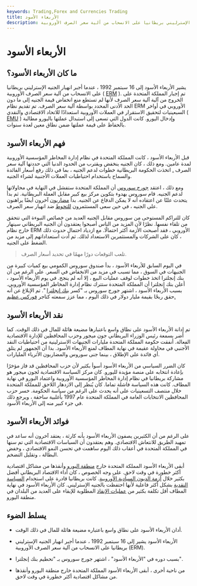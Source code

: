 ```yaml
---
keywords: Trading,Forex and Currencies Trading
title: الأربعاء الأسود
description: يشير الأربعاء الأسود إلى 16 سبتمبر 1992 ، عندما أجبر انهيار الجنيه الإسترليني بريطانيا على الانسحاب من آلية سعر الصرف الأوروبية.
---
```


# الأربعاء الأسود
## ما كان الأربعاء الأسود؟

يشير الأربعاء الأسود إلى 16 سبتمبر 1992 ، عندما أجبر انهيار الجنيه الإسترليني بريطانيا على الانسحاب من آلية سعر الصرف الأوروبية ( [ERM](/exchange-rate-mechanism) ). تم إجبار المملكة المتحدة على الخروج من آلية آلية سعر الصرف لأنها لم تستطع منع انخفاض قيمة الجنيه إلى ما دون الحد الأدنى المحدد بواسطة آلية سعر الصرف. تم تقديم نظام ERM الأوروبي في أواخر السبعينيات لتحقيق الاستقرار في العملات الأوروبية استعدادًا للاتحاد الاقتصادي والنقدي ( [EMU](/emu) ) وإدخال اليورو. كانت الدول التي تسعى إلى استبدال عملتها باليورو مطالبة بالحفاظ على قيمة عملتها ضمن نطاق معين لعدة سنوات.

## فهم الأربعاء الأسود

قبل الأربعاء الأسود ، كانت المملكة المتحدة في نظام إدارة المخاطر المؤسسية الأوروبية لمدة عامين. ومع ذلك ، كان الجنيه ينخفض ويقترب من الحدود الدنيا التي حددتها آلية سعر الصرف [.](/currency-depreciation) اتخذت الحكومة البريطانية خطوات لدعم الجنيه ، بما في ذلك رفع أسعار الفائدة والسماح باستخدام احتياطيات العملات الأجنبية لشراء الجنيه.

ومع ذلك ، اعتقد [جورج سوروس](/soros) أن المملكة المتحدة ستفشل في النهاية في محاولاتها لدعم الجنيه. قام سوروس بهدوء بتكوين مركز بيع كبير مقابل العملة البريطانية. ثم بدأ يتحدث علنًا عن اعتقاده أنه لا يمكن الدفاع عن الجنيه. بدأ [مضاربون](/speculator) آخرون أيضًا يراهنون على الجنيه ، في حين سعى المستثمرون [للتحوط](/hedge) ضد انهيار سعر الصرف.

كان للتراكم المستوحى من سوروس مقابل الجنيه العديد من خصائص النبوءة التي تتحقق من تلقاء نفسها. نظرًا لأن المزيد من الناس أصبحوا يعتقدون أن الجنيه البريطاني سينهار خارج نظام ERM الأوروبي ، فقد أصبحت الأزمة أكثر احتمالًا. مع ازدياد احتمال حدوث ذلك ، كان على الشركات والمستثمرين الاستعداد لذلك. ثم أدت استعداداتهم إلى مزيد من الضغط على الجنيه.

> تلعب التوقعات دورًا مهمًا في تحديد أسعار الصرف.

>

في اليوم السابق للأربعاء الأسود ، بدأ صندوق سوروس الكمومي بيع كميات كبيرة من الجنيهات في السوق ، مما تسبب في مزيد من الانخفاض في السعر. على الرغم من أن بنك إنجلترا اتخذ خطوات لوقف عمليات البيع ، إلا أنه لم ينجح. في يوم الأربعاء الأسود ، أعلن بنك إنجلترا أن المملكة المتحدة ستترك نظام إدارة المخاطر المؤسسية الأوروبي. بسبب الأربعاء الأسود ، اشتهر جورج سوروس بـ "كسر [بنك إنجلترا](/boe) ". تم الإبلاغ عن أنه حقق ربحًا بقيمة مليار دولار في ذلك اليوم ، مما عزز سمعته كتاجر [فوركس عظيم.](/forex)

## نقد الأربعاء الأسود

تم إدانة الأربعاء الأسود على نطاق واسع باعتبارها مضيعة هائلة للمال في ذلك الوقت. كما أضر بسمعة رئيس الوزراء البريطاني جون ميجور وحزب المحافظين للإدارة الاقتصادية الفعالة. أنفقت حكومة المملكة المتحدة مليارات الجنيهات الاسترلينية من احتياطيات النقد الأجنبي في محاولة عقيمة في نهاية المطاف لمنع الأربعاء الأسود. بدا أن الجمهور لم يتلق أي فائدة على الإطلاق ، بينما جنى سوروس والمضاربون الأثرياء المليارات.

كان الضرر السياسي من الأربعاء الأسود أسوأ بكثير لأن حزب المحافظين قد فاز مؤخرًا بإعادة انتخابه على منصة مؤيدة لليورو. كان مركز السياسة الاقتصادية لجون ميجور هو مشاركة بريطانيا في نظام إدارة المخاطر المؤسسية الأوروبية واعتماد اليورو في نهاية المطاف. كانت هذه السياسة فاشلة تماما. كان يُنظر إلى الازدهار اللاحق للمملكة المتحدة خلال منتصف التسعينيات على أنه يحدث على الرغم من سياسة الحكومة. خسر حزب المحافظين الانتخابات العامة في المملكة المتحدة عام 1997 بأغلبية ساحقة ، ويرجع ذلك في جزء كبير منه إلى الأربعاء الأسود.

## فوائد الأربعاء الأسود

على الرغم من أن الكثيرين يصفون الأربعاء الأسود بأنه كارثة ، يعتقد آخرون أنه ساعد في تمهيد الطريق للانتعاش الاقتصادي. وهم يعتقدون أن السياسات الاقتصادية التي تم سنها في المملكة المتحدة في أعقاب ذلك اليوم ساهمت في تحسن النمو الاقتصادي ، وخفض البطالة ، وتقليل التضخم.

أبقى الأربعاء الأسود المملكة المتحدة خارج [منطقة اليورو](/eurozone) وأنقذها من مشاكل اقتصادية أكثر خطورة في وقت لاحق. على وجه الخصوص ، كان أداء الاقتصاد البريطاني أفضل بكثير خلال [أزمة الديون السيادية الأوروبية](/european-sovereign-debt-crisis). كانت بريطانيا قادرة على استخدام [السياسة النقدية](/monetarypolicy) بشكل أكثر فاعلية لأنها احتفظت بالجنيه الإسترليني. كان الأربعاء الأسود في نهاية المطاف أقل تكلفة بكثير من [عمليات الإنقاذ](/bailout) المطلوبة للإبقاء على العديد من البلدان في منطقة اليورو.

## يسلط الضوء

- أدان الأربعاء الأسود على نطاق واسع باعتباره مضيعة هائلة للمال في ذلك الوقت.

- الأربعاء الأسود يشير إلى 16 سبتمبر 1992 ، عندما أجبر انهيار الجنيه الإسترليني بريطانيا على الانسحاب من آلية سعر الصرف الأوروبية (ERM).

- بسبب دوره في "الأربعاء الأسود" ، اشتهر جورج سوروس بـ "تحطيم بنك إنجلترا".

- من ناحية أخرى ، أبقى الأربعاء الأسود المملكة المتحدة خارج منطقة اليورو وأنقذها من مشاكل اقتصادية أكثر خطورة في وقت لاحق.

